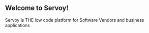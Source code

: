 ## Welcome to Servoy!

Servoy is THE low code platform for Software Vendors and business applications
